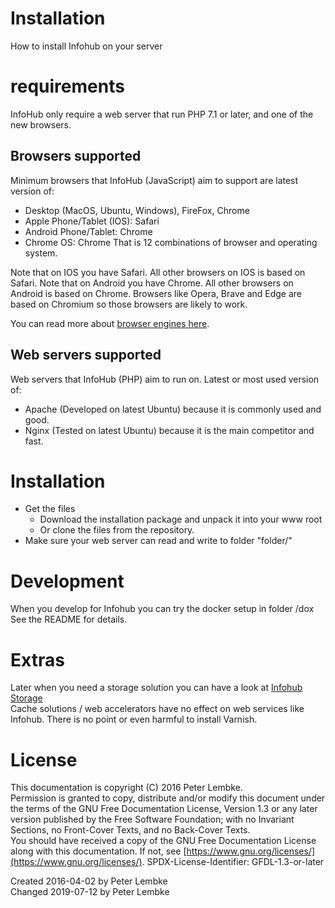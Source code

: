 # Installation
How to install Infohub on your server

# requirements
InfoHub only require a web server that run PHP 7.1 or later, and one of the new browsers.

## Browsers supported
Minimum browsers that InfoHub (JavaScript) aim to support are latest version of:  
- Desktop (MacOS, Ubuntu, Windows), FireFox, Chrome
- Apple Phone/Tablet (IOS): Safari
- Android Phone/Tablet: Chrome
- Chrome OS: Chrome
That is 12 combinations of browser and operating system.

Note that on IOS you have Safari. All other browsers on IOS is based on Safari.
Note that on Android you have Chrome. All other browsers on Android is based on Chrome.
Browsers like Opera, Brave and Edge are based on Chromium so those browsers are likely to work.

You can read more about [browser engines here](https://en.wikipedia.org/wiki/Comparison_of_browser_engines).
  
  
## Web servers supported
Web servers that InfoHub (PHP) aim to run on. Latest or most used version of:  
- Apache (Developed on latest Ubuntu) because it is commonly used and good.
- Nginx (Tested on latest Ubuntu) because it is the main competitor and fast.

# Installation
- Get the files
  - Download the installation package and unpack it into your www root
  - Or clone the files from the repository.
- Make sure your web server can read and write to folder "folder/"

# Development
When you develop for Infohub you can try the docker setup in folder /dox  
See the README for details.

# Extras
Later when you need a storage solution you can have a look at [Infohub Storage](plugin,infohub_storage)  
Cache solutions / web accelerators have no effect on web services like Infohub. There is no point or even harmful to install Varnish.  

# License
This documentation is copyright (C) 2016 Peter Lembke.  
Permission is granted to copy, distribute and/or modify this document under the terms of the GNU Free Documentation License, Version 1.3 or any later version published by the Free Software Foundation; with no Invariant Sections, no Front-Cover Texts, and no Back-Cover Texts.  
You should have received a copy of the GNU Free Documentation License along with this documentation. If not, see [https://www.gnu.org/licenses/](https://www.gnu.org/licenses/).  SPDX-License-Identifier: GFDL-1.3-or-later  

Created 2016-04-02 by Peter Lembke  
Changed 2019-07-12 by Peter Lembke  
